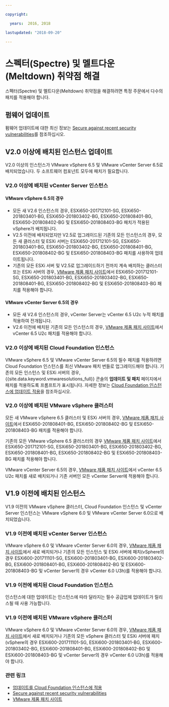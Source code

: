 ```yaml
---

copyright:

  years:  2016, 2018

lastupdated: "2018-09-20"

---
```


# 스펙터(Spectre) 및 멜트다운(Meltdown) 취약점 해결

스펙터(Spectre) 및 멜트다운(Meltdown) 취약점을 해결하려면 특정 주문에서 다수의 패치를 적용해야 합니다.

## 펌웨어 업데이트

펌웨어 업데이트에 대한 최신 정보는 [Secure against recent security vulnerabilities](https://www.ibm.com/blogs/bluemix/2018/01/ibm-cloud-spectre-meltdown-vulnerabilities/)를 참조하십시오.

## V2.0 이상에 배치된 인스턴스 업데이트

V2.0 이상의 인스턴스가 VMware vSphere 6.5 및 VMware vCenter Server 6.5로 배치되었습니다. 두 소프트웨어 컴포넌트 모두에 패치가 필요합니다.

### V2.0 이상에 배치된 vCenter Server 인스턴스

#### VMware vSphere 6.5의 경우

* 모든 새 V2.6 인스턴스의 경우, ESXi650-201712101-SG, ESXi650-201803401-BG, ESXi650-201803402-BG, ESXi650-201808401-BG, ESXi650-201808402-BG 및 ESXi650-201808403-BG 패치가 적용된 vSphere가 배치됩니다.
* V2.5 이전에 배치되었지만 V2.5로 업그레이드된 기존의 모든 인스턴스의 경우, 모든 새 클러스터 및 ESXi 서버는 ESXi650-201712101-SG, ESXi650-201803401-BG, ESXi650-201803402-BG, ESXi650-201808401-BG, ESXi650-201808402-BG 및 ESXi650-201808403-BG 패치를 사용하여 업데이트됩니다.
* 기존의 모든 ESXi 서버 및 V2.5로 업그레이드하기 전까지 계속 배치하는 클러스터 또는 ESXi 서버의 경우, [VMware 제품 패치 사이트](https://my.vmware.com/group/vmware/patch)에서 ESXi650-201712101-SG, ESXi650-201803401-BG, ESXi650-201803402-BG, ESXi650-201808401-BG, ESXi650-201808402-BG 및 ESXi650-201808403-BG 패치를 적용해야 합니다.

#### VMware vCenter Server 6.5의 경우

* 모든 새 V2.6 인스턴스의 경우, vCenter Server는 vCenter 6.5 U2c 누적 패치를 적용하여 전개됩니다.
* V2.6 이전에 배치된 기존의 모든 인스턴스의 경우, [VMware 제품 패치 사이트](https://my.vmware.com/group/vmware/patch)에서 vCenter 6.5 U2c 패치를 적용해야 합니다.

### V2.0 이상에 배치된 Cloud Foundation 인스턴스

VMware vSphere 6.5 및 VMware vCenter Server 6.5의 필수 패치를 적용하려면 Cloud Foundation 인스턴스를 최신 VMware 패치 번들로 업그레이드해야 합니다. 기존의 모든 인스턴스 및 ESXi 서버의 경우, {{site.data.keyword.vmwaresolutions_full}} 콘솔의 **업데이트 및 패치** 페이지에서 패치를 적용하도록 프롬프트가 표시됩니다. 자세한 정보는 [Cloud Foundation 인스턴스에 업데이트 적용](../sddc/sd_applyingupdates.html)을 참조하십시오.

### V2.0 이상에 배치된 VMware vSphere 클러스터

모든 새 VMware vSphere 6.5 클러스터 및 ESXi 서버의 경우, [VMware 제품 패치 사이트](https://my.vmware.com/group/vmware/patch)에서 ESXi650-201808401-BG, ESXi650-201808402-BG 및 ESXi650-201808403-BG 패치를 적용해야 합니다.

기존의 모든 VMware vSphere 6.5 클러스터의 경우 [VMware 제품 패치 사이트](https://my.vmware.com/group/vmware/patch)에서 ESXi650-201712101-SG, ESXi650-201803401-BG, ESXi650-201803402-BG, ESXi650-201808401-BG, ESXi650-201808402-BG 및 ESXi650-201808403-BG 패치를 적용해야 합니다.

VMware vCenter Server 6.5의 경우, [VMware 제품 패치 사이트](https://my.vmware.com/group/vmware/patch)에서 vCenter 6.5 U2c 패치를 새로 배치되거나 기존 서버인 모든 vCenter Server에 적용해야 합니다.

## V1.9 이전에 배치된 인스턴스

V1.9 이전의 VMware vSphere 클러스터, Cloud Foundation 인스턴스 및 vCenter Server 인스턴스는 VMware vSphere 6.0 및 VMware vCenter Server 6.0으로 배치되었습니다.

### V1.9 이전에 배치된 vCenter Server 인스턴스

VMware vSphere 6.0 및 VMware vCenter Server 6.0의 경우, [VMware 제품 패치 사이트](https://my.vmware.com/group/vmware/patch)에서 새로 배치되거나 기존의 모든 인스턴스 및 ESXi 서버에 패치(vSphere의 경우 ESXi600-201711101-SG, ESXi600-201803401-BG, ESXi600-201803402-BG, ESXi600-201808401-BG, ESXi600-201808402-BG 및 ESXi600-201808403-BG 및 vCenter Server의 경우 vCenter 6.0 U3h)를 적용해야 합니다.

### V1.9 이전에 배치된 Cloud Foundation 인스턴스

인스턴스에 대한 업데이트는 인스턴스에 따라 달라지는 필수 공급업체 업데이트가 릴리스될 때 사용 가능합니다.

### V1.9 이전에 배치된 VMware vSphere 클러스터

VMware vSphere 6.0 및 VMware vCenter Server 6.0의 경우, [VMware 제품 패치 사이트](https://my.vmware.com/group/vmware/patch)에서 새로 배치되거나 기존의 모든 vSphere 클러스터 및 ESXi 서버에 패치(vSphere의 경우 ESXi600-201711101-SG, ESXi600-201803401-BG, ESXi600-201803402-BG, ESXi600-201808401-BG, ESXi600-201808402-BG 및 ESXi600-201808403-BG 및 vCenter Server의 경우 vCenter 6.0 U3h)를 적용해야 합니다.

### 관련 링크

* [업데이트를 Cloud Foundation 인스턴스에 적용](../sddc/sd_applyingupdates.html)
* [Secure against recent security vulnerabilities](https://www.ibm.com/blogs/bluemix/2018/01/ibm-cloud-spectre-meltdown-vulnerabilities/)
* [VMware 제품 패치 사이트](https://my.vmware.com/group/vmware/patch)
